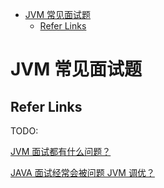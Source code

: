 - [JVM 常见面试题](#jvm-常见面试题)
  - [Refer Links](#refer-links)

# JVM 常见面试题

## Refer Links

TODO:

[JVM 面试都有什么问题？](https://www.zhihu.com/question/27339390)

[JAVA 面试经常会被问题 JVM 调优？](https://www.zhihu.com/question/268821097)
